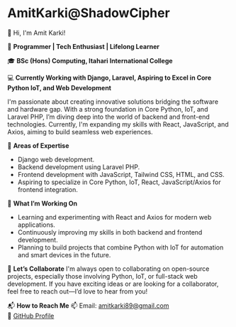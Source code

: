 # AmitKarki@ShadowCipher
👋 Hi, I'm Amit Karki!

🔧 **Programmer | Tech Enthusiast | Lifelong Learner**  

🎓 **BSc (Hons) Computing, Itahari International College**

💻 **Currently Working with Django, Laravel, Aspiring to Excel in Core Python IoT, and Web Development**

I'm passionate about creating innovative solutions bridging the software and hardware gap. With a strong foundation in Core Python, IoT,
and Laravel PHP, I’m diving deep into the world of backend and front-end technologies. Currently, I'm expanding my skills with React, JavaScript, and Axios, 
aiming to build seamless web experiences.

🌟 **Areas of Expertise**
- Django web development.
- Backend development using Laravel PHP.
- Frontend development with JavaScript, Tailwind CSS, HTML, and CSS.
- Aspiring to specialize in Core Python, IoT, React, JavaScript/Axios for frontend integration.

🔭 **What I’m Working On**
- Learning and experimenting with React and Axios for modern web applications.
- Continuously improving my skills in both backend and frontend development.
- Planning to build projects that combine Python with IoT for automation and smart devices in the future.

🤝 **Let’s Collaborate**
I'm always open to collaborating on open-source projects, especially those involving Python, IoT, or full-stack web development.
If you have exciting ideas or are looking for a collaborator, feel free to reach out—I’d love to hear from you!

📬 **How to Reach Me**
📫 Email: amitkarki89@gmail.com  
💼 [GitHub Profile](https://github.com/Amit1212karki)

